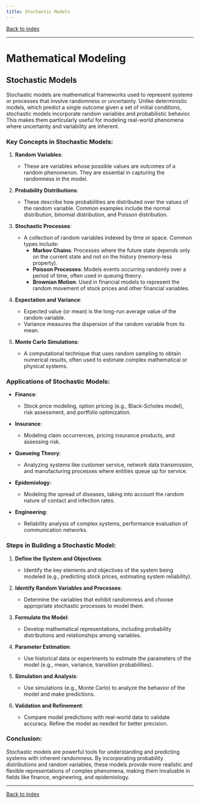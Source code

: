 ```yaml
---
title: Stochastic Models
---
```


[Back to index](index.html)

---
# Mathematical Modeling
## Stochastic Models

Stochastic models are mathematical frameworks used to represent systems or processes that involve randomness or uncertainty. Unlike deterministic models, which predict a single outcome given a set of initial conditions, stochastic models incorporate random variables and probabilistic behavior. This makes them particularly useful for modeling real-world phenomena where uncertainty and variability are inherent.

### Key Concepts in Stochastic Models:

1. **Random Variables**:
   - These are variables whose possible values are outcomes of a random phenomenon. They are essential in capturing the randomness in the model.

2. **Probability Distributions**:
   - These describe how probabilities are distributed over the values of the random variable. Common examples include the normal distribution, binomial distribution, and Poisson distribution.

3. **Stochastic Processes**:
   - A collection of random variables indexed by time or space. Common types include:
     - **Markov Chains**: Processes where the future state depends only on the current state and not on the history (memory-less property).
     - **Poisson Processes**: Models events occurring randomly over a period of time, often used in queuing theory.
     - **Brownian Motion**: Used in financial models to represent the random movement of stock prices and other financial variables.

4. **Expectation and Variance**:
   - Expected value (or mean) is the long-run average value of the random variable.
   - Variance measures the dispersion of the random variable from its mean.

5. **Monte Carlo Simulations**:
   - A computational technique that uses random sampling to obtain numerical results, often used to estimate complex mathematical or physical systems.

### Applications of Stochastic Models:

- **Finance**:
  - Stock price modeling, option pricing (e.g., Black-Scholes model), risk assessment, and portfolio optimization.
  
- **Insurance**:
  - Modeling claim occurrences, pricing insurance products, and assessing risk.

- **Queueing Theory**:
  - Analyzing systems like customer service, network data transmission, and manufacturing processes where entities queue up for service.

- **Epidemiology**:
  - Modeling the spread of diseases, taking into account the random nature of contact and infection rates.

- **Engineering**:
  - Reliability analysis of complex systems, performance evaluation of communication networks.

### Steps in Building a Stochastic Model:

1. **Define the System and Objectives**:
   - Identify the key elements and objectives of the system being modeled (e.g., predicting stock prices, estimating system reliability).

2. **Identify Random Variables and Processes**:
   - Determine the variables that exhibit randomness and choose appropriate stochastic processes to model them.

3. **Formulate the Model**:
   - Develop mathematical representations, including probability distributions and relationships among variables.

4. **Parameter Estimation**:
   - Use historical data or experiments to estimate the parameters of the model (e.g., mean, variance, transition probabilities).

5. **Simulation and Analysis**:
   - Use simulations (e.g., Monte Carlo) to analyze the behavior of the model and make predictions.

6. **Validation and Refinement**:
   - Compare model predictions with real-world data to validate accuracy. Refine the model as needed for better precision.

### Conclusion:

Stochastic models are powerful tools for understanding and predicting systems with inherent randomness. By incorporating probability distributions and random variables, these models provide more realistic and flexible representations of complex phenomena, making them invaluable in fields like finance, engineering, and epidemiology.

---
[Back to index](index.html)

